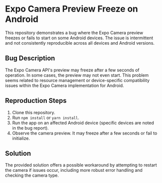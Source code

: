 # Expo Camera Preview Freeze on Android

This repository demonstrates a bug where the Expo Camera preview freezes or fails to start on some Android devices. The issue is intermittent and not consistently reproducible across all devices and Android versions.

## Bug Description

The Expo Camera API's preview may freeze after a few seconds of operation. In some cases, the preview may not even start.  This problem seems related to resource management or device-specific compatibility issues within the Expo Camera implementation for Android.

## Reproduction Steps

1. Clone this repository.
2. Run `npm install` or `yarn install`.
3. Run the app on an affected Android device (specific devices are noted in the bug report). 
4. Observe the camera preview. It may freeze after a few seconds or fail to initialize.

## Solution

The provided solution offers a possible workaround by attempting to restart the camera if issues occur, including more robust error handling and checking the camera type.